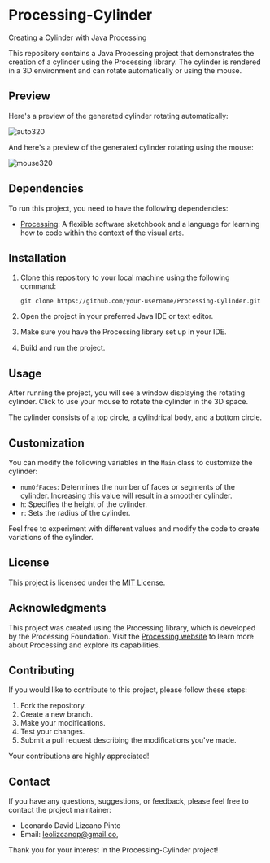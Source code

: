 # Processing-Cylinder

Creating a Cylinder with Java Processing

This repository contains a Java Processing project that demonstrates the creation of a cylinder using the Processing library. The cylinder is rendered in a 3D environment and can rotate automatically or using the mouse.

## Preview

Here's a preview of the generated cylinder rotating automatically:

![auto320](https://github.com/LeoLizc/Processing-Cylinder/assets/74639893/f79855f6-f112-4259-bcd9-4befcf54c347)


And here's a preview of the generated cylinder rotating using the mouse:

![mouse320](https://github.com/LeoLizc/Processing-Cylinder/assets/74639893/5a1c52e8-be62-45c3-8820-310b01f237fe)

## Dependencies

To run this project, you need to have the following dependencies:

- [Processing](https://processing.org/): A flexible software sketchbook and a language for learning how to code within the context of the visual arts.

## Installation

1. Clone this repository to your local machine using the following command:

   ```
   git clone https://github.com/your-username/Processing-Cylinder.git
   ```

2. Open the project in your preferred Java IDE or text editor.

3. Make sure you have the Processing library set up in your IDE.

4. Build and run the project.

## Usage

After running the project, you will see a window displaying the rotating cylinder. Click to use your mouse to rotate the cylinder in the 3D space. 

The cylinder consists of a top circle, a cylindrical body, and a bottom circle.

## Customization

You can modify the following variables in the `Main` class to customize the cylinder:

- `numOfFaces`: Determines the number of faces or segments of the cylinder. Increasing this value will result in a smoother cylinder.
- `h`: Specifies the height of the cylinder.
- `r`: Sets the radius of the cylinder.

Feel free to experiment with different values and modify the code to create variations of the cylinder.

## License

This project is licensed under the [MIT License](LICENSE).

## Acknowledgments

This project was created using the Processing library, which is developed by the Processing Foundation. Visit the [Processing website](https://processing.org/) to learn more about Processing and explore its capabilities.

## Contributing

If you would like to contribute to this project, please follow these steps:

1. Fork the repository.
2. Create a new branch.
3. Make your modifications.
4. Test your changes.
5. Submit a pull request describing the modifications you've made.

Your contributions are highly appreciated!

## Contact

If you have any questions, suggestions, or feedback, please feel free to contact the project maintainer:

- Leonardo David Lizcano Pinto
- Email: leolizcanop@gmail.co,

Thank you for your interest in the Processing-Cylinder project!
